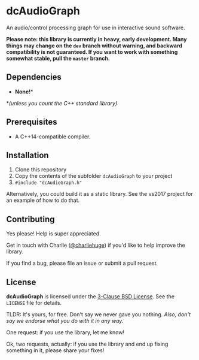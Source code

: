 # dcAudioGraph
An audio/control processing graph for use in interactive sound software.

**Please note: this library is currently in heavy, early development. Many things may change on the `dev` branch without warning, and backward compatibility is not guaranteed. If you want to work with something somewhat stable, pull the `master` branch.**

## Dependencies
* **None!*** 

**(unless you count the C++ standard library)*

## Prerequisites
* A C++14-compatible compiler.

## Installation
1. Clone this repository
2. Copy the contents of the subfolder `dcAudioGraph` to your project
3. `#include "dcAudioGraph.h"`

Alternatively, you could build it as a static library. See the vs2017 project for an example of how to do that.

## Contributing
Yes please! Help is super appreciated. 

Get in touch with Charlie ([@charliehuge](https://twitter.com/charlieHUGE)) if you'd like to help improve the library.

If you find a bug, please file an issue or submit a pull request.

## License
**dcAudioGraph** is licensed under the [3-Clause BSD License](https://opensource.org/licenses/BSD-3-Clause). See the `LICENSE` file for details. 

TLDR: It's yours, for free. Don't say we never gave you nothing. *Also, don't say we endorse what you do with it in any way.*

One request: if you use the library, let me know!

Ok, two requests, actually: if you use the library and end up fixing something in it, please share your fixes!
